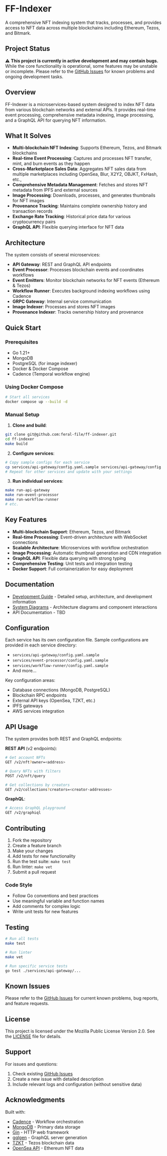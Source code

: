 # FF-Indexer

A comprehensive NFT indexing system that tracks, processes, and provides access to NFT data across multiple blockchains including Ethereum, Tezos, and Bitmark.

## Project Status

⚠️ **This project is currently in active development and may contain bugs.** While the core functionality is operational, some features may be unstable or incomplete. Please refer to the [GitHub Issues](../../issues) for known problems and ongoing development tasks.

## Overview

FF-Indexer is a microservices-based system designed to index NFT data from various blockchain networks and external APIs. It provides real-time event processing, comprehensive metadata indexing, image processing, and a GraphQL API for querying NFT information.

## What It Solves

- **Multi-blockchain NFT Indexing**: Supports Ethereum, Tezos, and Bitmark blockchains
- **Real-time Event Processing**: Captures and processes NFT transfer, mint, and burn events as they happen
- **Cross-Marketplace Sales Data**: Aggregates NFT sales data from multiple marketplaces including OpenSea, Blur, X2Y2, OBJKT, FxHash, etc.,
- **Comprehensive Metadata Management**: Fetches and stores NFT metadata from IPFS and external sources
- **Image Processing**: Downloads, processes, and generates thumbnails for NFT images
- **Provenance Tracking**: Maintains complete ownership history and transaction records
- **Exchange Rate Tracking**: Historical price data for various cryptocurrency pairs
- **GraphQL API**: Flexible querying interface for NFT data

## Architecture

The system consists of several microservices:

- **API Gateway**: REST and GraphQL API endpoints
- **Event Processor**: Processes blockchain events and coordinates workflows
- **Event Emitters**: Monitor blockchain networks for NFT events (Ethereum & Tezos)
- **Workflow Runner**: Executes background indexing workflows using Cadence
- **GRPC Gateway**: Internal service communication
- **Image Indexer**: Processes and stores NFT images
- **Provenance Indexer**: Tracks ownership history and provenance

## Quick Start

### Prerequisites

- Go 1.21+
- MongoDB
- PostgreSQL (for image indexer)
- Docker & Docker Compose
- Cadence (Temporal workflow engine)

### Using Docker Compose

```bash
# Start all services
docker compose up --build -d
```

### Manual Setup

1. **Clone and build**:
```bash
git clone git@github.com:feral-file/ff-indexer.git
cd ff-indexer
make build
```

2. **Configure services**:
```bash
# Copy sample configs for each service
cp services/api-gateway/config.yaml.sample services/api-gateway/config.yaml
# Repeat for other services and update with your settings
```

3. **Run individual services**:
```bash
make run-api-gateway
make run-event-processor
make run-workflow-runner
# etc.
```

## Key Features

- **Multi-blockchain Support**: Ethereum, Tezos, and Bitmark
- **Real-time Processing**: Event-driven architecture with WebSocket connections
- **Scalable Architecture**: Microservices with workflow orchestration
- **Image Processing**: Automatic thumbnail generation and CDN integration
- **GraphQL API**: Flexible data querying with strong typing
- **Comprehensive Testing**: Unit tests and integration testing
- **Docker Support**: Full containerization for easy deployment

## Documentation

- [Development Guide](DEVELOPMENT.md) - Detailed setup, architecture, and development information
- [System Diagrams](DIAGRAM.md) - Architecture diagrams and component interactions
- API Documentation - TBD

## Configuration

Each service has its own configuration file. Sample configurations are provided in each service directory:

- `services/api-gateway/config.yaml.sample`
- `services/event-processor/config.yaml.sample` 
- `services/workflow-runner/config.yaml.sample`
- And more...

Key configuration areas:
- Database connections (MongoDB, PostgreSQL)
- Blockchain RPC endpoints
- External API keys (OpenSea, TZKT, etc.)
- IPFS gateways
- AWS services integration

## API Usage

The system provides both REST and GraphQL endpoints:

**REST API** (v2 endpoints):
```bash
# Get account NFTs
GET /v2/nft?owner=<address>

# Query NFTs with filters
POST /v2/nft/query

# Get collections by creators
GET /v2/collections?creators=<creator-addresses>
```

**GraphQL**:
```bash
# Access GraphQL playground
GET /v2/graphiql
```

## Contributing

1. Fork the repository
2. Create a feature branch
3. Make your changes
4. Add tests for new functionality
5. Run the test suite: `make test`
6. Run linter: `make vet`
7. Submit a pull request

### Code Style

- Follow Go conventions and best practices
- Use meaningful variable and function names
- Add comments for complex logic
- Write unit tests for new features

## Testing

```bash
# Run all tests
make test

# Run linter
make vet

# Run specific service tests
go test ./services/api-gateway/...
```

## Known Issues

Please refer to the [GitHub Issues](../../issues) for current known problems, bug reports, and feature requests.

## License

This project is licensed under the Mozilla Public License Version 2.0. See the [LICENSE](LICENSE) file for details.

## Support

For issues and questions:
1. Check existing [GitHub Issues](../../issues)
2. Create a new issue with detailed description
3. Include relevant logs and configuration (without sensitive data)

## Acknowledgments

Built with:
- [Cadence](https://cadenceworkflow.io/) - Workflow orchestration
- [MongoDB](https://www.mongodb.com/) - Primary data storage
- [Gin](https://gin-gonic.com/) - HTTP web framework
- [gqlgen](https://gqlgen.com/) - GraphQL server generation
- [TZKT](https://tzkt.io/) - Tezos blockchain data
- [OpenSea API](https://docs.opensea.io/) - Ethereum NFT data
